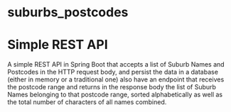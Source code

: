 # suburbs_postcodes

# Simple REST API #

A simple REST API in Spring Boot that accepts a list of Suburb Names and Postcodes in the HTTP request body, and persist the data in a database (either in memory or a traditional one) also have an endpoint that receives the postcode range and returns in the response body the list of Suburb Names belonging to that postcode range, sorted alphabetically as well as the total number of characters of all names combined.
